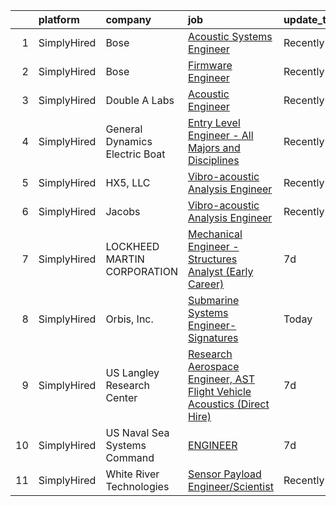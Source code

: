 

|    | platform    | company                        | job                                                                                                                                                                                   | update_time   | location             |
|---:|:------------|:-------------------------------|:--------------------------------------------------------------------------------------------------------------------------------------------------------------------------------------|:--------------|:---------------------|
|  1 | SimplyHired | Bose                           | [Acoustic Systems Engineer](https://www.simplyhired.com/job/hXWAlPro6tG39ImhR7-Wk1GVuegv8MF-TdCC4mCcVgRRDclgfzwtKQ?q=acoustic+engineer)                                               | Recently      | Bloomfield Hills, MI |
|  2 | SimplyHired | Bose                           | [Firmware Engineer](https://www.simplyhired.com/job/0GvsuBPy-FWsH1-HL84Y_dTuVC4uX_6k0wUh0LaWHKjCXfM6vGbaYw?q=acoustic+engineer)                                                       | Recently      | Remote               |
|  3 | SimplyHired | Double A Labs                  | [Acoustic Engineer](https://www.simplyhired.com/job/AAu9sTlg_vZ6ipzqL9VJuu51bxZkAV4x8flNUVLJWbb2AV9IhQF0Yw?q=acoustic+engineer)                                                       | Recently      | Austin, TX           |
|  4 | SimplyHired | General Dynamics Electric Boat | [Entry Level Engineer - All Majors and Disciplines](https://www.simplyhired.com/job/mZBpEuDp-XRP-65DxhFyFP0qHkdFsGb7sqOExAwDeLVsiPN4Mp1NXg?q=acoustic+engineer)                       | Recently      | Groton, CT           |
|  5 | SimplyHired | HX5, LLC                       | [Vibro-acoustic Analysis Engineer](https://www.simplyhired.com/job/rWWF7rn9C8aXbi8z3W1g4yUUs_2veP8qGq_XIlGLV6SqJtboQJJvBA?q=acoustic+engineer)                                        | Recently      | Houston, TX          |
|  6 | SimplyHired | Jacobs                         | [Vibro-acoustic Analysis Engineer](https://www.simplyhired.com/job/7t80OaNGX4mJ108n-4ZD3bysXGDJp-EoNcfgVRxtVXJKp6HIBQTGoQ?q=acoustic+engineer)                                        | Recently      | Houston, TX          |
|  7 | SimplyHired | LOCKHEED MARTIN CORPORATION    | [Mechanical Engineer - Structures Analyst (Early Career)](https://www.simplyhired.com/job/X3-izkzPHvEve_Yw6-ihAW8FS_EBZDQjQD7HbN2_d79aY-K5rLOD6A?q=acoustic+engineer)                 | 7d            | Highlands Ranch, CO  |
|  8 | SimplyHired | Orbis, Inc.                    | [Submarine Systems Engineer- Signatures](https://www.simplyhired.com/job/xZlTDlmhshmm67pMZkbiOCfYUu-xleYpWo0lLhS_JjbOLvY3_03Irg?q=acoustic+engineer)                                  | Today         | Washington, DC       |
|  9 | SimplyHired | US Langley Research Center     | [Research Aerospace Engineer, AST Flight Vehicle Acoustics (Direct Hire)](https://www.simplyhired.com/job/fpf_dvkFSG5ViLBj3VN-Ui8b4ygSaMFkP-RSEE3_Fb89yMfXq_rmfg?q=acoustic+engineer) | 7d            | Hampton, VA          |
| 10 | SimplyHired | US Naval Sea Systems Command   | [ENGINEER](https://www.simplyhired.com/job/AfVzYotVFPvIt6CygkhpTf8tf3o4hhgTqt1zz_HsB765_mEEQq35PA?q=acoustic+engineer)                                                                | 7d            | Indian Head, MD      |
| 11 | SimplyHired | White River Technologies       | [Sensor Payload Engineer/Scientist](https://www.simplyhired.com/job/4T2WWL1R3-2mwMVAOc7-hYTDxV0gbymuaiFqt4W9HM7D3i2rQ2HHBg?q=acoustic+engineer)                                       | Recently      | Lebanon, NH          |